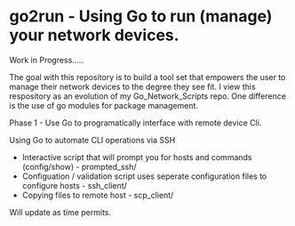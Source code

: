 # go2run - Using Go to run (manage) your network devices.

Work in Progress.....

The goal with this repository is to build a tool set that empowers the user to manage their network devices to the degree they see fit.
I view this respository as an evolution of my Go_Network_Scripts repo. One difference is the use of go modules for package management.

Phase 1 - Use Go to programatically interface with remote device Cli.

Using Go to automate CLI operations via SSH

- Interactive script that will prompt you for hosts and commands (config/show) - prompted_ssh/
- Configuation / validation script uses seperate configuration files to configure hosts - ssh_client/
- Copying files to remote host - scp_client/


Will update as time permits.





